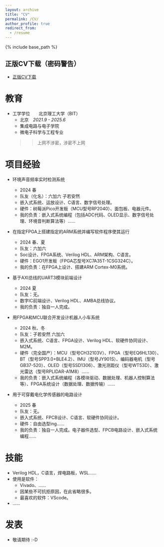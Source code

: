 ```yaml
---
layout: archive
title: "CV"
permalink: /CV/
author_profile: true
redirect_from:
  - /resume
---
```


{% include base_path %}

## 正版CV下载（密码警告）
 * <a href=/CV/myCV/ target="_blank">正版CV下载</a>

教育
======
* 工学学位&emsp;&emsp;北京理工大学（BIT）
  * 北京&emsp;*2021.9 - 2025.6*
  * 集成电路与电子学院
  * 微电子科学与工程专业
  >> 上网不涉密，涉密不上网

项目经验
======
* 环境声音频率实时检测系统
  * 2024 春
  * 队友（化名）：六加六 子若安然
  * 嵌入式系统、运放设计、C语言、数字信号处理。
  * 硬件：树莓派Pico开发板（MCU型号RP2040）、面包板、电器元件。
  * 我的负责：嵌入式系统编程（包括ADC代码、OLED显示、数字信号处理、环境音判断算法等）……

* 在指定FPGA上搭建指定的ARM系统并编写软件程序使其运行
  * 2024 春、夏
  * 队友：六加六
  * Soc设计、FPGA系统、Verilog HDL、ARM架构、C语言。
  * 硬件：EGO1开发板（FPGA芯型号XC7A35T-1CSG324C）。
  * 我的负责：在FPGA上设计、搭建ARM Cortex-M0系统。

* 基于AXI总线的UART3模块前端设计
  * 2024 夏
  * 队友：无。
  * 数字IC前端设计、Verilog HDL、AMBA总线协议。
  * 我的负责：独自一人完成。

* 用FPGA和MCU联合开发设计机器人小车系统
  * 2024 秋、冬
  * 队友：子若安然 六加六
  * 嵌入式系统、C语言、FPGA设计、Verilog HDL、软硬件协同设计、M2M。
  * 硬件（完全国产）：MCU（型号CH32103V）、FPGA（型号EQ6HL130）、BT（型号SPP3.0+BLE4.2）、IMU（型号JY901S）、编码器电机（型号GB37-520）、OLED（型号SSD1306）、激光测距仪（型号WT53D）、激光雷达（型号RPLIDAR-A1M8）……
  * 我的负责：嵌入式系统编程（各模块驱动、数据处理、机器人控制算法等）、FPGA系统设计（数据处理、数据传输）……

* 用于可穿戴电化学传感器的电路设计
  * 2025 春
  * 队友：无。
  * 嵌入式系统、FPCB设计、C语言、软硬件协同设计。
  * 硬件：自由选型ing……
  * 我的负责：独自一人完成。电子器件选型、FPCB电路设计、嵌入式系统编程……
  
技能
======
* Verilog HDL，C语言，焊电路板，WSL……
* 使用是软件：
  * Vivado、……
  * 因某些不可抗拒原因，在此省略很多。
  * 最喜欢的软件：VScode。
* ……

发表
======
* 敬请期待 :-D

